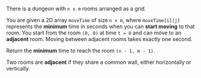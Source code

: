 There is a dungeon with `n x m` rooms arranged as a grid.

You are given a 2D array `moveTime` of size `n x m`, where `moveTime[i][j]` represents the **minimum** time in seconds when you can **start moving** to that room. You start from the room `(0, 0)` at time `t = 0` and can move to an **adjacent** room. Moving between adjacent rooms takes exactly one second.

Return the **minimum** time to reach the room `(n - 1, m - 1)`.

Two rooms are **adjacent** if they share a common wall, either horizontally or vertically.